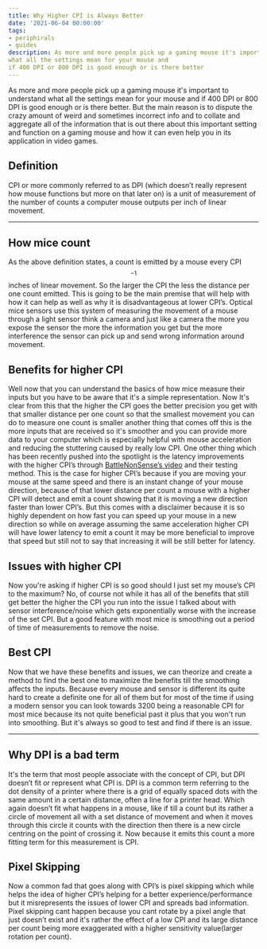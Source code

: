 ```yaml
---
title: Why Higher CPI is Always Better
date: '2021-06-04 00:00:00'
tags:
- periphirals
- guides
description: As more and more people pick up a gaming mouse it's important to understand
what all the settings mean for your mouse and
if 400 DPI or 800 DPI is good enough or is there better
---
```


As more and more people pick up a gaming mouse it's important to understand
what all the settings mean for your mouse and
if 400 DPI or 800 DPI is good enough or is there better.
But the main reason is to dispute the crazy amount of weird and
sometimes incorrect info and to collate and
aggregate all of the information that is out there about this important setting
and function on a gaming mouse and how it can even help you in its application
in video games.

## Definition

CPI or more commonly referred to as DPI
(which doesn’t really represent how mouse functions but more on that later on)
is a unit of measurement of
the number of counts a computer mouse outputs per inch of linear movement.

* * *

## How mice count

As the above definition states, a count is emitted by a mouse every
CPI$$^{-1}$$ inches of linear movement.
So the larger the CPI the less the distance per one count emitted.
This is going to be the main premise that will help with how it can help as
well as why it is disadvantageous at lower CPI’s. Optical mice sensors use this
system of measuring the movement of a mouse through a light sensor think a
camera and just like a camera the more you expose the sensor the more the
information you get but the more interference the sensor can pick up and
send wrong information around movement.

## Benefits for higher CPI

Well now that you can understand the basics of how mice measure their inputs
but you have to be aware that it's a simple representation.
Now It's clear from this that the higher the CPI goes the better precision you
get with that smaller distance per one count so that the smallest movement you
can do to measure one count is smaller another thing that comes off this is the
more inputs that are received so it's smoother and
you can provide more data to your computer which is especially helpful with
mouse acceleration and reducing the stuttering caused by really low CPI.
One other thing which has been recently pushed into the spotlight is
the latency improvements with the higher CPI’s through [BattleNonSense’s video](https://youtu.be/6AoRfv9W110)
and their testing method.
This is the case for higher CPI’s because if you are moving your mouse at the
same speed and there is an instant change of your mouse direction,
because of that lower distance per count a mouse with a higher CPI will detect
and emit a count showing that it is moving a new direction faster than
lower CPI’s. But this comes with a disclaimer because it is so highly dependent
on how fast you can speed up your mouse in a new direction so while
on average assuming the same acceleration higher CPI will have lower latency
to emit a count it may be more beneficial to improve that speed but still not
to say that increasing it will be still better for latency.

## Issues with higher CPI

Now you're asking if higher CPI is so good
should I just set my mouse’s CPI to the maximum?
No, of course not while it has all of the benefits that still get better the
higher the CPI you run into the issue
I talked about with sensor interference/noise which gets exponentially worse
with the increase of the set CPI.
But a good feature with most mice is smoothing out a period of
time of measurements to remove the noise.

## Best CPI

Now that we have these benefits and issues, we can theorize and create a method
to find the best one to maximize the benefits till
the smoothing affects the inputs.
Because every mouse and sensor is different its quite hard to create a
definite one for all of them but for most of the time if using a modern sensor
you can look towards 3200 being a reasonable CPI for most mice because
its not quite beneficial past it plus that you won't run into smoothing.
But it's always so good to test and find if there is an issue.

* * *

## Why DPI is a bad term

It's the term that most people associate with the concept of CPI,
but DPI doesn’t fit or represent what CPI is. DPI is a common term referring to
the dot density of a printer where there is a grid of equally spaced dots with
the same amount in a certain distance, often a line for a printer head.
Which again doesn’t fit what happens in a mouse, like if till a count but
its rather a circle of movement all with a set distance of movement and
when it moves through this circle it counts with the direction then there is a
new circle centring on the point of crossing it.
Now because it emits this count a more fitting term for this measurement is CPI.

## Pixel Skipping

Now a common fad that goes along with CPI’s is pixel skipping which while helps
the idea of higher CPI’s helping for a better experience/performance but
it misrepresents the issues of lower CPI and spreads bad information.
Pixel skipping cant happen because you cant rotate by a pixel angle that just
doesn’t exist and it's rather the effect of a low CPI and
its large distance per count being more exaggerated with
a higher sensitivity value(larger rotation per count).
